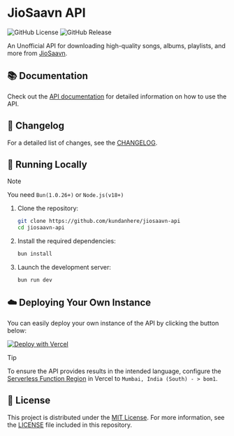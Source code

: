 # JioSaavn API

![GitHub License](https://img.shields.io/github/license/kundanhere/jiosaavn-api)
![GitHub Release](https://img.shields.io/github/v/release/kundanhere/jiosaavn-api)

An Unofficial API for downloading high-quality songs, albums, playlists, and more from [JioSaavn](https://jiosaavn.com).

## 📚 Documentation

Check out the [API documentation](https://saavn.dev/docs) for detailed information on how to use the API.

## 📰 Changelog

For a detailed list of changes, see the [CHANGELOG](CHANGELOG.md).

## 🔌 Running Locally

> [!NOTE]
> You need `Bun(1.0.26+)` or `Node.js(v18+)`

1. Clone the repository:

   ```sh
   git clone https://github.com/kundanhere/jiosaavn-api
   cd jiosaavn-api
   ```

2. Install the required dependencies:

   ```sh
   bun install
   ```

3. Launch the development server:

   ```sh
   bun run dev
   ```

## ☁️ Deploying Your Own Instance

You can easily deploy your own instance of the API by clicking the button below:

[![Deploy with Vercel](https://vercel.com/button)](https://vercel.com/new/clone?repository-url=https://github.com/kundanhere/jiosaavn-api)

> [!TIP]
> To ensure the API provides results in the intended language, configure the [Serverless Function Region](https://vercel.com/docs/concepts/functions/serverless-functions/regions) in Vercel to `Mumbai, India (South) - > bom1`.

## 📜 License

This project is distributed under the [MIT License](https://opensource.org/licenses/MIT). For more information, see the [LICENSE](LICENSE) file included in this repository.
